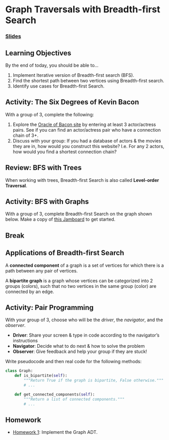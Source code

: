 # Graph Traversals with Breadth-first Search

### [Slides](https://docs.google.com/presentation/d/1bfFSSSj4j9H5nefw1gJfwvViPXt1RzdiyQ6l6ET2wAA/edit)

## Learning Objectives

By the end of today, you should be able to...

1. Implement Iterative version of Breadth-first search (BFS).
1. Find the shortest path between two vertices using Breadth-first search.
1. Identify use cases for Breadth-first Search.

## Activity: The Six Degrees of Kevin Bacon

With a group of 3, complete the following:

1. Explore the [Oracle of Bacon site](https://oracleofbacon.org/) by entering at least 3 actor/actress pairs. See if you can find an actor/actress pair who have a connection chain of 3+.
1. Discuss with your group: If you had a database of actors & the movies they are in, how would you construct this website? I.e. For any 2 actors, how would you find a shortest connection chain?

## Review: BFS with Trees

When working with trees, Breadth-first Search is also called **Level-order Traversal**.

## Activity: BFS with Graphs

With a group of 3, complete Breadth-first Search on the graph shown below. Make a copy of [this Jamboard](https://jamboard.google.com/d/1YbMou_a8e9o3mFHarZJiP8ccQQ-P837baiaTX2YhI6M/edit?usp=sharing) to get started.

## Break

## Applications of Breadth-first Search

A **connected component** of a graph is a set of vertices for which there is a path between any pair of vertices.

A **bipartite graph** is a graph whose vertices can be categorized into 2 groups (colors), such that no two vertices in the same group (color) are connected by an edge.

## Activity: Pair Programming

With your group of 3, choose who will be the _driver_, the _navigator_, and the _observer_.

- **Driver**: Share your screen & type in code according to the navigator’s instructions
- **Navigator**: Decide what to do next & how to solve the problem
- **Observer**: Give feedback and help your group if they are stuck!

Write pseudocode and then real code for the following methods:

```py
class Graph:
    def is_bipartite(self):
        """Return True if the graph is bipartite, False otherwise."""
        # ...

    def get_connected_components(self):
        """Return a list of connected components."""
        # ...
```

## Homework

- [Homework 1](Assignments/01-Graph-ADT): Implement the Graph ADT.